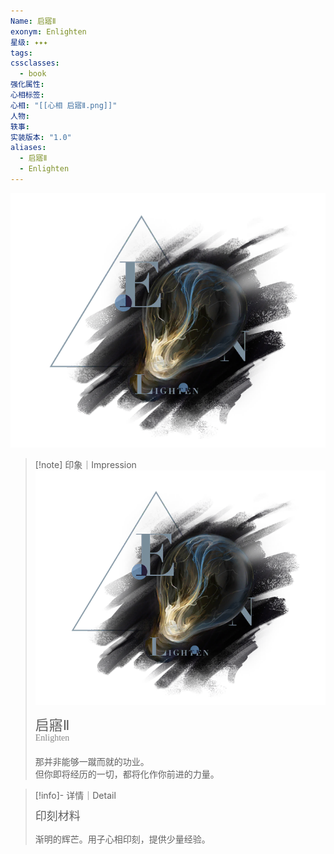 ```yaml
---
Name: 启寤Ⅱ
exonym: Enlighten
星级: ✦✦✦
tags: 
cssclasses:
  - book
强化属性: 
心相标签: 
心相: "[[心相 启寤Ⅱ.png]]"
人物: 
轶事: 
实装版本: "1.0"
aliases:
  - 启寤Ⅱ
  - Enlighten
---
```

![cover](assets/启寤Ⅱ｜Enlighten.assets/心相%20启寤Ⅱ.png)

> [!note] 印象｜Impression
> ![心相 启寤Ⅱ|inlL|300](assets/启寤Ⅱ｜Enlighten.assets/心相%20启寤Ⅱ.png)
> <p style="font-family: '家族宋', sans-serif; font-size: 22px; line-height: 0.75; text-indent: 0;">启寤Ⅱ<br><span style="font-family: serif; font-size: 14px; color: #888888;">Enlighten</span></p>
> 
> 那并非能够一蹴而就的功业。  
> 但你即将经历的一切，都将化作你前进的力量。

> [!info]- 详情｜Detail
> <p style="font-family: '家族宋', sans-serif; font-size: 18px; line-height: 0.75; text-indent: 0;">印刻材料</p>
> 
> 渐明的辉芒。用子心相印刻，提供少量经验。

